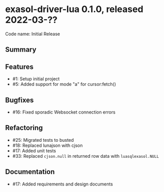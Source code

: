 # exasol-driver-lua 0.1.0, released 2022-03-??

Code name: Initial Release

## Summary

## Features

* #1: Setup initial project
* #5: Added support for mode "a" for cursor:fetch()

## Bugfixes

* #16: Fixed sporadic Websocket connection errors

## Refactoring

* #25: Migrated tests to busted
* #18: Replaced lunajson with cjson
* #17: Added unit tests
* #33: Replaced `cjson.null` in returned row data with `luasqlexasol.NULL`

## Documentation

* #17: Added requirements and design documents
